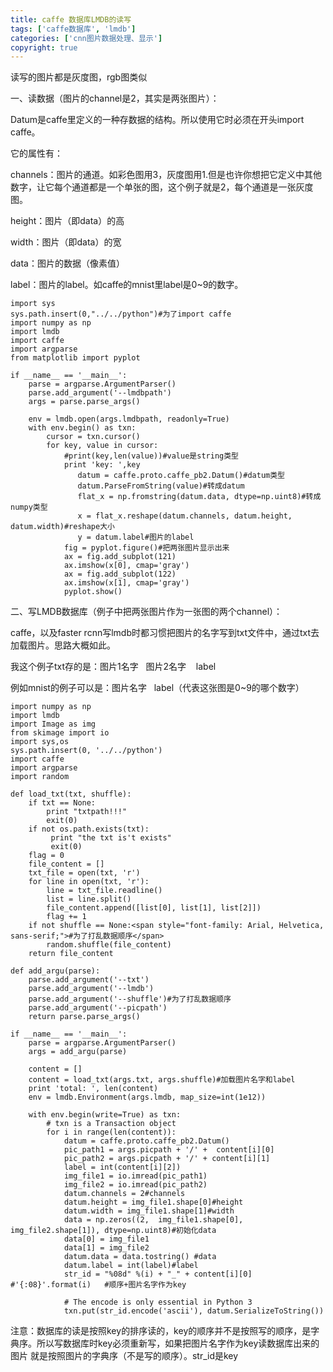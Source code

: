 ```yaml
---
title: caffe 数据库LMDB的读写
tags: ['caffe数据库', 'lmdb']
categories: ['cnn图片数据处理、显示']
copyright: true
---
```

读写的图片都是灰度图，rgb图类似  

一、读数据（图片的channel是2，其实是两张图片）：

Datum是caffe里定义的一种存数据的结构。所以使用它时必须在开头import caffe。

它的属性有：

channels：图片的通道。如彩色图用3，灰度图用1.但是也许你想把它定义中其他数字，让它每个通道都是一个单张的图，这个例子就是2，每个通道是一张灰度图。

height：图片（即data）的高

width：图片（即data）的宽

data：图片的数据（像素值）

label：图片的label。如caffe的mnist里label是0~9的数字。

    
    
    import sys
    sys.path.insert(0,"../../python")#为了import caffe
    import numpy as np
    import lmdb
    import caffe
    import argparse
    from matplotlib import pyplot
    
    if __name__ == '__main__':
        parse = argparse.ArgumentParser()
        parse.add_argument('--lmdbpath')
        args = parse.parse_args()
     
        env = lmdb.open(args.lmdbpath, readonly=True)
        with env.begin() as txn:
            cursor = txn.cursor()
            for key, value in cursor:
                #print(key,len(value))#value是string类型
                print 'key: ',key
                   datum = caffe.proto.caffe_pb2.Datum()#datum类型
                   datum.ParseFromString(value)#转成datum
                   flat_x = np.fromstring(datum.data, dtype=np.uint8)#转成numpy类型
                   x = flat_x.reshape(datum.channels, datum.height, datum.width)#reshape大小
                   y = datum.label#图片的label
                fig = pyplot.figure()#把两张图片显示出来
                ax = fig.add_subplot(121)
                ax.imshow(x[0], cmap='gray')
                ax = fig.add_subplot(122)
                ax.imshow(x[1], cmap='gray')
                pyplot.show()

  

二、写LMDB数据库（例子中把两张图片作为一张图的两个channel）：

caffe，以及faster rcnn写lmdb时都习惯把图片的名字写到txt文件中，通过txt去加载图片。思路大概如此。

我这个例子txt存的是：图片1名字   图片2名字    label

例如mnist的例子可以是：图片名字   label（代表这张图是0~9的哪个数字）

    
    
    import numpy as np
    import lmdb
    import Image as img
    from skimage import io
    import sys,os
    sys.path.insert(0, '../../python')
    import caffe
    import argparse
    import random
    
    def load_txt(txt, shuffle):
        if txt == None:
            print "txtpath!!!"
            exit(0)
        if not os.path.exists(txt):
             print "the txt is't exists"
             exit(0)
        flag = 0
        file_content = []
        txt_file = open(txt, 'r')
        for line in open(txt, 'r'):
            line = txt_file.readline()
            list = line.split()
            file_content.append([list[0], list[1], list[2]])
            flag += 1 
        if not shuffle == None:<span style="font-family: Arial, Helvetica, sans-serif;">#为了打乱数据顺序</span>
            random.shuffle(file_content)
        return file_content
    
    def add_argu(parse):
        parse.add_argument('--txt')
        parse.add_argument('--lmdb')
        parse.add_argument('--shuffle')#为了打乱数据顺序
        parse.add_argument('--picpath')
        return parse.parse_args() 
    
    if __name__ == '__main__':
        parse = argparse.ArgumentParser()
        args = add_argu(parse)
    
        content = []  
        content = load_txt(args.txt, args.shuffle)#加载图片名字和label
        print 'total: ', len(content)
        env = lmdb.Environment(args.lmdb, map_size=int(1e12))
        
        with env.begin(write=True) as txn:
            # txn is a Transaction object
            for i in range(len(content)):
                datum = caffe.proto.caffe_pb2.Datum()
                pic_path1 = args.picpath + '/' +  content[i][0]
                pic_path2 = args.picpath + '/' + content[i][1]
                label = int(content[i][2])
                img_file1 = io.imread(pic_path1)
                img_file2 = io.imread(pic_path2)
                datum.channels = 2#channels
                datum.height = img_file1.shape[0]#height
                datum.width = img_file1.shape[1]#width
                data = np.zeros((2,  img_file1.shape[0],  img_file2.shape[1]), dtype=np.uint8)#初始化data
                data[0] = img_file1
                data[1] = img_file2
                datum.data = data.tostring() #data
                datum.label = int(label)#label
                str_id = "%08d" %(i) + "_" + content[i][0] #'{:08}'.format(i)   #顺序+图片名字作为key
                
                # The encode is only essential in Python 3
                txn.put(str_id.encode('ascii'), datum.SerializeToString())
                

  
注意：数据库的读是按照key的排序读的，key的顺序并不是按照写的顺序，是字典序。所以写数据库时key必须重新写，如果把图片名字作为key读数据库出来的图片
就是按照图片的字典序（不是写的顺序）。str_id是key  

